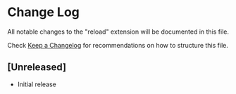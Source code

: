 # Change Log

All notable changes to the "reload" extension will be documented in this file.

Check [Keep a Changelog](http://keepachangelog.com/) for recommendations on how to structure this file.

## [Unreleased]

- Initial release
